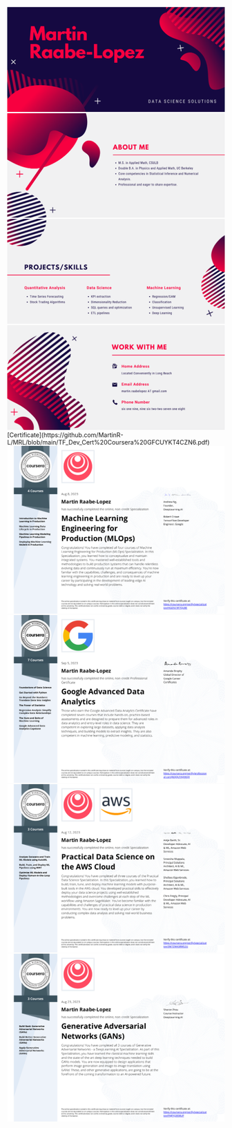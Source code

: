 <img src = https://github.com/MartinR-L/MRL/blob/main/1.png>
<img src = https://github.com/MartinR-L/MRL/blob/main/2.png>
<img src = https://github.com/MartinR-L/MRL/blob/main/3.png>
<img src = https://github.com/MartinR-L/MRL/blob/main/4.png>
[Certificate](https://github.com/MartinR-L/MRL/blob/main/TF_Dev_Cert%20Coursera%20GFCUYKT4CZN6.pdf)
<img src =  https://github.com/MartinR-L/MRL/blob/main/MLOPs%20-%20Cert%20-%20Coursera%20HGDSC9F7QU8E.pdf>
<img src = https://github.com/MartinR-L/MRL/blob/main/Google%20Adv%20Analytics%20Cert%20-%20Coursera%20J6QQUYAJHKQ3.pdf>
<img src = https://github.com/MartinR-L/MRL/blob/main/Final%20Cert%20Coursera%203M7ZW43RWS2U.pdf>
<img src  = https://github.com/MartinR-L/MRL/blob/main/GANs%20Cert%20-%20Coursera%20FNJFYJ285RUP.pdf>


<!--
**MartinR-L/MRL** is a ✨ _special_ ✨ repository because its `README.md` (this file) appears on your GitHub profile.

Here are some ideas to get you started:

- 🔭 I’m currently working on ...
- 🌱 I’m currently learning ...
- 👯 I’m looking to collaborate on ...
- 🤔 I’m looking for help with ...
- 💬 Ask me about ...
- 📫 How to reach me: ...
- 😄 Pronouns: ...
- ⚡ Fun fact: ...
-->
